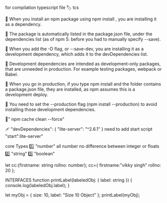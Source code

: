 for compilation typescript file
🏷️ tcs <file name>

🔴 When you install an npm package using npm install <package-name>, you are installing it as a dependency.

🔴 The package is automatically listed in the package.json file, under the dependencies list (as of npm 5: before you had to manually specify --save).

🔴 When you add the -D flag, or --save-dev, you are installing it as a development dependency, which adds it to the devDependencies list.

🔴 Development dependencies are intended as development-only packages, that are unneeded in production. For example testing packages, webpack or Babel.

🔴 When you go in production, if you type npm install and the folder contains a package.json file, they are installed, as npm assumes this is a development deploy.

🔴 You need to set the --production flag (npm install --production) to avoid installing those development dependencies.

🐛" npm cache clean --force"

🩹
"devDependencies": {
"lite-server": "^2.6.1"
}
need to add start script
"start":lite-server"

core Types
1️⃣ "number" all number no difference between integer or floats
2️⃣ "string"
3️⃣ "boolean"

let cc:{firstname: string rollno: number};
cc={
firstname:"vikky singh"
rollno: 20
};

<!-- 🏷️ -->

INTERFACES
function printLabel(labeledObj: { label: string }) {
console.log(labeledObj.label);
}

let myObj = { size: 10, label: "Size 10 Object" };
printLabel(myObj);

